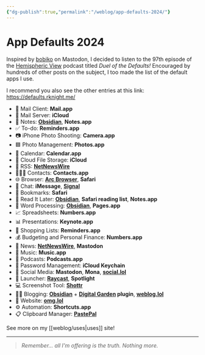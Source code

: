 ```yaml
---
{"dg-publish":true,"permalink":"/weblog/app-defaults-2024/"}
---
```



# App Defaults 2024

Inspired by [bobiko](https://pol.social/@bobiko/111670113063973359) on Mastodon, I decided to listen to the 97th episode of the [Hemispheric View](https://defaults.rknight.me/) podcast titled *Duel of the Defaults!* Encouraged by hundreds of other posts on the subject, I too made the list of the default apps I use.

I recommend you also see the other entries at this link: https://defaults.rknight.me/

- 📨 Mail Client: **Mail.app**
- 📮 Mail Server: **iCloud**
- 📝 Notes: **[Obsidian](https://obsidian.md/)**, **Notes.app**
- ✅ To-do: **Reminders.app**
- 📷 iPhone Photo Shooting: **Camera.app**
- 🟦 Photo Management: **Photos.app**
- 📆 Calendar: **Calendar.app**
- 📁 Cloud File Storage: **iCloud**
- 📖 RSS: **[NetNewsWire](https://netnewswire.com/)**
- 🙎🏻‍♂️ Contacts: **Contacts.app**
- 🌐 Browser: **[Arc Browser](https://arc.net/gift/f70fd7c0)**, **Safari**
- 💬 Chat: **iMessage**, **[Signal](https://www.signal.org/)**
- 🔖 Bookmarks: **Safari**
- 📑 Read It Later: **[Obsidian](https://obsidian.md/)**, **Safari reading list**, **Notes.app**
- 📜 Word Processing: **[Obsidian](https://obsidian.md/)**, **Pages.app**
- 📈 Spreadsheets: **Numbers.app**
- 📊 Presentations: **Keynote.app**
- 🛒 Shopping Lists: **Reminders.app**
- 💰 Budgeting and Personal Finance: **Numbers.app**
- 📰 News: **[NetNewsWire](https://netnewswire.com/)**, **Mastodon**
- 🎵 Music: **Music.app**
- 🎤 Podcasts: **Podcasts.app**
- 🔐 Password Management: **iCloud Keychain**
- 🐘 Social Media: **Mastodon**, **Mona**, **[social.lol](https://home.omg.lol/referred-by/voitech)**
- 🚀 Launcher: **[Raycast](https://www.raycast.com/)**, **Spotlight**
- 💻 Screenshot Tool: **[Shottr](https://shottr.cc/)**
- ✍🏻 Blogging: **[Obsidian](https://obsidian.md/)** + **[Digital Garden](https://github.com/oleeskild/obsidian-digital-garden) plugin**, **[weblog.lol](https://home.omg.lol/referred-by/voitech)**
- 🔗 Website: **[omg.lol](https://home.omg.lol/referred-by/voitech)**
- ⚙️ Automation: **Shortcuts.app**
- 📋 Clipboard Manager: **[PastePal](https://indiegoodies.com/pastepal)**

See more on my [[weblog/uses\|uses]] site!

---

> *Remember... all I'm offering is the truth. Nothing more.*
